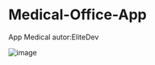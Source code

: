 # Medical-Office-App
App Medical
autor:EliteDev

![image](https://user-images.githubusercontent.com/121705578/230210206-17652440-7a5b-442d-845e-a1a3d38b34d7.png)
